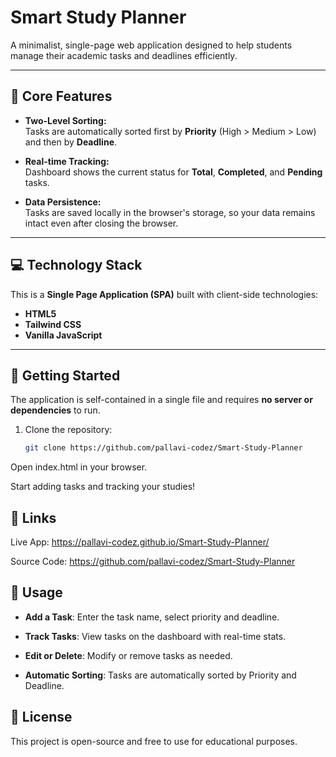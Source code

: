 # Smart Study Planner

A minimalist, single-page web application designed to help students manage their academic tasks and deadlines efficiently.

---

## 🌟 Core Features

- **Two-Level Sorting:**  
  Tasks are automatically sorted first by **Priority** (High > Medium > Low) and then by **Deadline**.

- **Real-time Tracking:**  
  Dashboard shows the current status for **Total**, **Completed**, and **Pending** tasks.

- **Data Persistence:**  
  Tasks are saved locally in the browser's storage, so your data remains intact even after closing the browser.

---

## 💻 Technology Stack

This is a **Single Page Application (SPA)** built with client-side technologies:

- **HTML5**  
- **Tailwind CSS**  
- **Vanilla JavaScript**

---

## 🚀 Getting Started

The application is self-contained in a single file and requires **no server or dependencies** to run.

1. Clone the repository:  
   ```bash
   git clone https://github.com/pallavi-codez/Smart-Study-Planner

Open index.html in your browser.

Start adding tasks and tracking your studies!

## 🔗 Links

Live App: https://pallavi-codez.github.io/Smart-Study-Planner/

Source Code: https://github.com/pallavi-codez/Smart-Study-Planner

## 📌 Usage

- **Add a Task**: Enter the task name, select priority and deadline.

- **Track Tasks**: View tasks on the dashboard with real-time stats.

- **Edit or Delete**: Modify or remove tasks as needed.

- **Automatic Sorting**: Tasks are automatically sorted by Priority and Deadline.

## 📝 License

This project is open-source and free to use for educational purposes.
